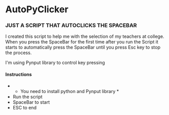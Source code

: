 # AutoPyClicker
### JUST A SCRIPT THAT AUTOCLICKS THE SPACEBAR

I created this script to help me with the selection of my teachers at college.
When you press the SpaceBar for the first time after you run the Script it starts to automatically press the SpaceBar until you press Esc key to stop the process.

I'm using Pynput library to control key pressing

#### Instructions
- * You need to install python and Pynput library *
- Run the script
- SpaceBar to start
- ESC to end
